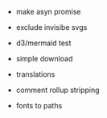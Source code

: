 * make asyn promise
* exclude invisibe svgs

* d3/mermaid test
* simple download
* translations
* comment rollup stripping

* fonts to paths
